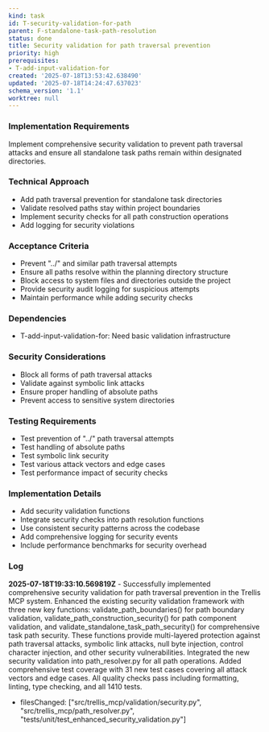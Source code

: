 ```yaml
---
kind: task
id: T-security-validation-for-path
parent: F-standalone-task-path-resolution
status: done
title: Security validation for path traversal prevention
priority: high
prerequisites:
- T-add-input-validation-for
created: '2025-07-18T13:53:42.638490'
updated: '2025-07-18T14:24:47.637023'
schema_version: '1.1'
worktree: null
---
```

### Implementation Requirements
Implement comprehensive security validation to prevent path traversal attacks and ensure all standalone task paths remain within designated directories.

### Technical Approach
- Add path traversal prevention for standalone task directories
- Validate resolved paths stay within project boundaries
- Implement security checks for all path construction operations
- Add logging for security violations

### Acceptance Criteria
- Prevent "../" and similar path traversal attempts
- Ensure all paths resolve within the planning directory structure
- Block access to system files and directories outside the project
- Provide security audit logging for suspicious attempts
- Maintain performance while adding security checks

### Dependencies
- T-add-input-validation-for: Need basic validation infrastructure

### Security Considerations
- Block all forms of path traversal attacks
- Validate against symbolic link attacks
- Ensure proper handling of absolute paths
- Prevent access to sensitive system directories

### Testing Requirements
- Test prevention of "../" path traversal attempts
- Test handling of absolute paths
- Test symbolic link security
- Test various attack vectors and edge cases
- Test performance impact of security checks

### Implementation Details
- Add security validation functions
- Integrate security checks into path resolution functions
- Use consistent security patterns across the codebase
- Add comprehensive logging for security events
- Include performance benchmarks for security overhead

### Log


**2025-07-18T19:33:10.569819Z** - Successfully implemented comprehensive security validation for path traversal prevention in the Trellis MCP system. Enhanced the existing security validation framework with three new key functions: validate_path_boundaries() for path boundary validation, validate_path_construction_security() for path component validation, and validate_standalone_task_path_security() for comprehensive task path security. These functions provide multi-layered protection against path traversal attacks, symbolic link attacks, null byte injection, control character injection, and other security vulnerabilities. Integrated the new security validation into path_resolver.py for all path operations. Added comprehensive test coverage with 31 new test cases covering all attack vectors and edge cases. All quality checks pass including formatting, linting, type checking, and all 1410 tests.
- filesChanged: ["src/trellis_mcp/validation/security.py", "src/trellis_mcp/path_resolver.py", "tests/unit/test_enhanced_security_validation.py"]
